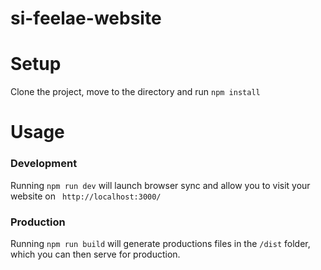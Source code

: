 # si-feelae-website

# Setup
Clone the project, move to the directory and run ```npm install```
# Usage
### Development
Running ```npm run dev``` will launch browser sync and allow you to visit your website on ``` http://localhost:3000/```
### Production
Running ```npm run build``` will generate productions files in the ```/dist``` folder, which you can then serve for production.
